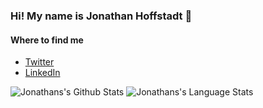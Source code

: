 ### Hi! My name is Jonathan Hoffstadt 👋

#### Where to find me
- [Twitter](https://twitter.com/tmarkovski)
- [LinkedIn](https://www.linkedin.com/in/tmarkovski/)

![Jonathans's Github Stats](https://github-readme-stats.vercel.app/api?username=tmarkovski&show_icons=true&theme=radical&count_private=true&show_icons=true)
![Jonathans's Language Stats](https://github-readme-stats.vercel.app/api/top-langs/?username=tmarkovski&layout=compact&card_width=250&hide_border=true&bg_color=353635&title_color=FFFFFF&text_color=FFFFFF&icon_color=FFFFFF)
